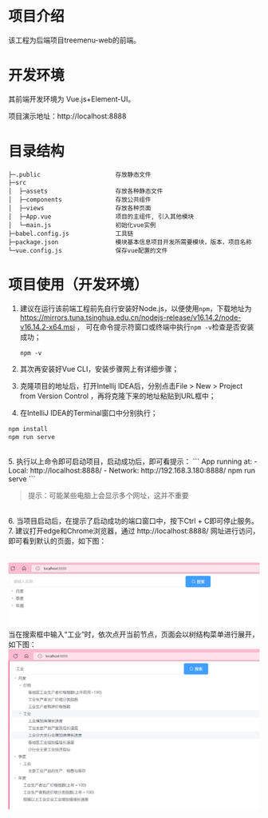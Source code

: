 # 项目介绍

该工程为后端项目treemenu-web的前端。

# 开发环境

其前端开发环境为 Vue.js+Element-UI。

项目演示地址：http://localhost:8888
                      

# 目录结构

```  
├─.public                     存放静态文件
├─src                      
│  ├─assets                   存放各种静态文件
│  ├─components               存放公共组件 
│  ├─views                    存放各种页面
│  ├─App.vue                  项目的主组件, 引入其他模块       
│  └─main.js                  初始化vue实例  
├─babel.config.js             工具链     
├─package.json                模块基本信息项目开发所需要模块，版本，项目名称
└─vue.config.js               保存vue配置的文件
```


# 项目使用（开发环境）

1. 建议在运行该前端工程前先自行安装好Node.js，以便使用`npm`，下载地址为 https://mirrors.tuna.tsinghua.edu.cn/nodejs-release/v16.14.2/node-v16.14.2-x64.msi ，
 可在命令提示符窗口或终端中执行`npm -v`检查是否安装成功；
    ```
    npm -v
    ```

2. 其次再安装好Vue CLI，安装步骤网上有详细步骤；

3. 克隆项目的地址后，打开Intellij IDEA后，分别点击File > New > Project from Version Control ，再将克隆下来的地址粘贴到URL框中；

4. 在IntelliJ IDEA的Terminal窗口中分别执行；
  ```
  npm install
  npm run serve
  ```
<br/>
5. 执行以上命令即可启动项目，启动成功后，即可看提示：
  ```
  App running at:
     - Local:   http://localhost:8888/
     - Network: http://192.168.3.180:8888/
  npm run serve
   ```
 
>提示：可能某些电脑上会显示多个网址，这并不重要

<br/>
6. 当项目启动后，在提示了启动成功的端口窗口中，按下Ctrl + C即可停止服务。<br/>
7. 建议打开edge和Chrome浏览器，通过 http://localhost:8888/ 网址进行访问，即可看到默认的页面，如下图：

 　![](.README_images/默认页面.png)
  当在搜索框中输入“工业“时，依次点开当前节点，页面会以树结构菜单进行展开，如下图：
　 ![](.README_images/树状菜单.png)<br/>


